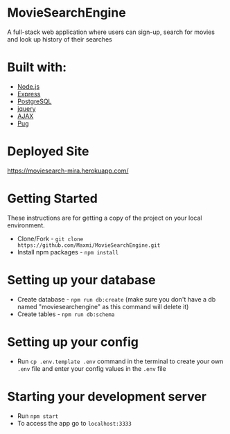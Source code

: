 # MovieSearchEngine

A full-stack web application where users can sign-up, search for movies and look up history of their searches

# Built with:

* [Node.js](https://nodejs.org/)
* [Express](https://expressjs.com/)
* [PostgreSQL](https://www.postgresql.org/)
* [jquery](https://jquery.com/)
* [AJAX](api.jquery.com/jquery.ajax)
* [Pug](https://pugjs.org/)

# Deployed Site

https://moviesearch-mira.herokuapp.com/

# Getting Started

These instructions are for getting a copy of the project on your local environment.

* Clone/Fork - `git clone https://github.com/Maxmi/MovieSearchEngine.git`
* Install npm packages - `npm install`

# Setting up your database

* Create database - `npm run db:create` (make sure you don't have a db named "moviesearchengine" as this command will delete it)
* Create tables - `npm run db:schema`

# Setting up your config

* Run `cp .env.template .env` command in the terminal to create your own `.env` file and enter your config values in the `.env` file

# Starting your development server

* Run `npm start`
* To access the app go to `localhost:3333`
